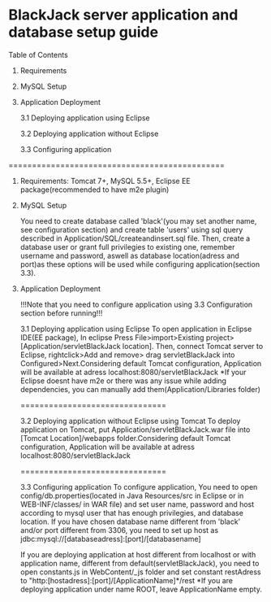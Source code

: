 BlackJack server application and database setup guide
==============================================

Table of Contents

 1. Requirements

 2. MySQL Setup
 
 3. Application Deployment

	3.1 Deploying application using Eclipse
	
	3.2 Deploying application without Eclipse
	
	3.3 Configuring application
	
==============================================

1. Requirements:
 Tomcat 7+, MySQL 5.5+, Eclipse EE package(recommended to have m2e plugin)

2. MySQL Setup

	You need to create database called 'black'(you may set another name, see configuration section)
	and create table 'users' using sql query described in Application/SQL/createandinsert.sql file. Then, 
	create a database user or grant full privilegies to existing one, remember username and password,
	aswell as database location(adress and port)as these options will be used while configuring 
	application(section 3.3).

3. Application Deployment

	!!!Note that you need to configure application using 3.3 Configuration section before running!!!
	
	3.1 Deploying application using Eclipse
		To open application in Eclipse IDE(EE package), In eclipse Press File>import>Existing project>
	[Application/servletBlackJack location].
	Then, connect Tomcat server to Eclipse, rightclick>Add and remove> drag servletBlackJack
	into Configured>Next.Considering default Tomcat configuration,
	Application will be available at adress localhost:8080/servletBlackJack
	*If your Eclipse doesnt have m2e or there was any issue while adding dependencies, you can manually
	add them(Application/Libraries folder)
	
	===============================
	
	3.2 Deploying application without Eclipse using Tomcat
		To deploy application on Tomcat, put Application/servletBlackJack.war file into
	[Tomcat Location]/webapps folder.Considering default Tomcat configuration, Application will be available  at adress localhost:8080/servletBlackJack
	
	===============================
	
	3.3 Configuring application
		To configure application, You need to open config/db.properties(located in Java Resources/src
	in Eclipse or in WEB-INF/classes/ in WAR file) and set user name, password and host according
	to mysql user that has enough privilegies, and database location. If you have chosen database
	name different from 'black' and/or port different from 3306, you need to set up host as
	jdbc:mysql://[databaseadress]:[port]/[databasename]
	
	If you are deploying application at host different from localhost or with application name,
	different from default(servletBlackJack), you need to open constants.js	in WebContent/_js folder
	and set constant restAdress to "http:[hostadress]:[port]/[ApplicationName]*/rest
	*If you are deploying application under name ROOT, leave ApplicationName empty.

